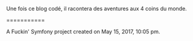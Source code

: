 Une fois ce blog codé, il racontera des aventures aux 4 coins du monde.

===========

A Fuckin' Symfony project created on May 15, 2017, 10:05 pm.
